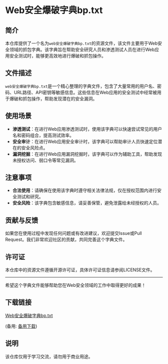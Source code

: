 # Web安全爆破字典bp.txt

## 简介

本仓库提供了一个名为`web安全爆破字典bp.txt`的资源文件，该文件主要用于Web安全领域的抓包字典。该字典旨在帮助安全研究人员和渗透测试人员在进行Web应用安全测试时，能够更高效地进行爆破和抓包操作。

## 文件描述

`web安全爆破字典bp.txt`是一个精心整理的字典文件，包含了大量常用的用户名、密码、URL路径、API密钥等敏感信息。这些信息在Web应用的安全测试中经常被用于爆破和抓包操作，帮助发现潜在的安全漏洞。

## 使用场景

- **渗透测试**：在进行Web应用渗透测试时，使用该字典可以快速尝试常见的用户名和密码组合，提高测试效率。
- **安全审计**：在进行Web应用安全审计时，该字典可以帮助审计人员快速定位潜在的安全风险点。
- **漏洞挖掘**：在进行Web应用漏洞挖掘时，该字典可以作为辅助工具，帮助发现未授权访问、弱口令等常见漏洞。

## 注意事项

- **合法使用**：请确保在使用该字典时遵守相关法律法规，仅在授权范围内进行安全测试和研究。
- **安全风险**：该字典包含敏感信息，请妥善保管，避免泄露给未经授权的人员。

## 贡献与反馈

如果您在使用过程中发现任何问题或有改进建议，欢迎提交Issue或Pull Request。我们非常欢迎社区的贡献，共同完善这个字典文件。

## 许可证

本仓库中的资源文件遵循开源许可证，具体许可证信息请参阅LICENSE文件。

---

希望这个字典文件能够帮助您在Web安全领域的工作中取得更好的成果！

## 下载链接
[Web安全爆破字典bp.txt](https://pan.quark.cn/s/b843af357a9a) 

(备用: [备用下载](https://pan.baidu.com/s/1FUAV2xrRquNhpdU7-8T8uQ?pwd=1234))

## 说明

该仓库仅用于学习交流，请勿用于商业用途。
